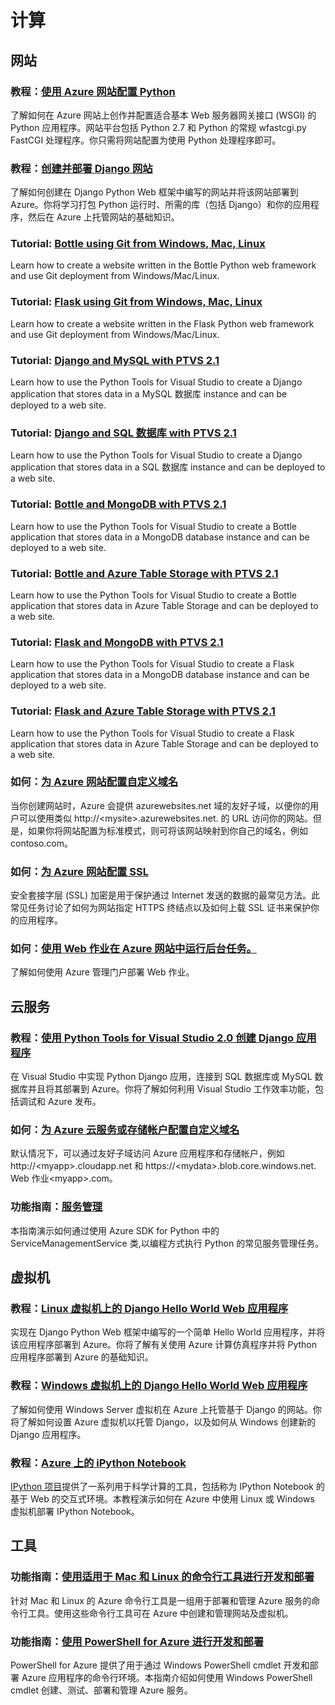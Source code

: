 <properties 
  pageTitle="Python-计算 - Azure 微软云"
  metakeywords="" 
  description="" 
  services="" 
  documentationCenter="python" 
  authors="" 
  manager="Tiffena" 
  editor="EricChen"/>
<tags ms.service=""
    ms.date="12/21/2014"
    wacn.date="04/11/2015"
    />


<h1 id="menu-python-compute">计算</h1>
<h2 id="header-0">网站</h2>
<h3>教程：<a href="/documentation/articles/web-sites-python-configure/" ms.pgarea="content" ms.cmpgrp="body" ms.cmptyp="link" ms.cmpnm="使用 Azure 网站配置 Python" ms.title="" km.title="" ms.interactiontype="1">使用 Azure 网站配置 Python</a></h3>
<p>了解如何在 Azure 网站上创作并配置适合基本 Web 服务器网关接口 (WSGI) 的 Python 应用程序。网站平台包括 Python 2.7 和 Python 的常规 wfastcgi.py FastCGI 处理程序。你只需将网站配置为使用 Python 处理程序即可。</p>
<h3>教程：<a href="/documentation/articles/web-sites-python-create-deploy-django-app/" ms.pgarea="content" ms.cmpgrp="body" ms.cmptyp="link" ms.cmpnm="创建并部署 Django 网站" ms.title="" km.title="" ms.interactiontype="1">创建并部署 Django 网站</a></h3>
<p>了解如何创建在 Django Python Web 框架中编写的网站并将该网站部署到 Azure。你将学习打包 Python 运行时、所需的库（包括 Django）和你的应用程序，然后在 Azure 上托管网站的基础知识。</p>
<h3>Tutorial: <a href="/documentation/articles/web-sites-python-create-deploy-bottle-app/" ms.pgarea="content" ms.cmpgrp="body" ms.cmptyp="link" ms.cmpnm="Bottle using Git from Windows, Mac, Linux" ms.title="" km.title="" ms.interactiontype="1">Bottle using Git from Windows, Mac, Linux</a></h3>
<p>Learn how to create a website written in the Bottle Python web framework and use Git deployment from Windows/Mac/Linux.</p>
<h3>Tutorial: <a href="/documentation/articles/web-sites-python-create-deploy-flask-app/" ms.pgarea="content" ms.cmpgrp="body" ms.cmptyp="link" ms.cmpnm="Flask using Git from Windows, Mac, Linux" ms.title="" km.title="" ms.interactiontype="1">Flask using Git from Windows, Mac, Linux</a></h3>
<p>Learn how to create a website written in the Flask Python web framework and use Git deployment from Windows/Mac/Linux.</p>
<h3>Tutorial: <a href="/documentation/articles/web-sites-python-ptvs-django-mysql/" ms.pgarea="content" ms.cmpgrp="body" ms.cmptyp="link" ms.cmpnm="Django and MySQL with PTVS 2.1" ms.title="" km.title="" ms.interactiontype="1">Django and MySQL with PTVS 2.1</a></h3>
<p>Learn how to use the Python Tools for Visual Studio to create a Django application that stores data in a MySQL 数据库 instance and can be deployed to a web site.</p>
<h3>Tutorial: <a href="/documentation/articles/web-sites-python-ptvs-django-sql/" ms.pgarea="content" ms.cmpgrp="body" ms.cmptyp="link" ms.cmpnm="Django and SQL 数据库 with PTVS 2.1" ms.title="" km.title="" ms.interactiontype="1">Django and SQL 数据库 with PTVS 2.1</a></h3>
<p>Learn how to use the Python Tools for Visual Studio to create a Django application that stores data in a SQL 数据库 instance and can be deployed to a web site.</p>
<h3>Tutorial: <a href="/documentation/articles/web-sites-python-ptvs-bottle-mongodb/" ms.pgarea="content" ms.cmpgrp="body" ms.cmptyp="link" ms.cmpnm="Bottle and MongoDB with PTVS 2.1" ms.title="" km.title="" ms.interactiontype="1">Bottle and MongoDB with PTVS 2.1</a></h3>
<p>Learn how to use the Python Tools for Visual Studio to create a Bottle application that stores data in a MongoDB database instance and can be deployed to a web site.</p>
<h3>Tutorial: <a href="/documentation/articles/web-sites-python-ptvs-bottle-table-storage/" ms.pgarea="content" ms.cmpgrp="body" ms.cmptyp="link" ms.cmpnm="Bottle and Azure Table Storage with PTVS 2.1" ms.title="" km.title="" ms.interactiontype="1">Bottle and Azure Table Storage with PTVS 2.1</a></h3>
<p>Learn how to use the Python Tools for Visual Studio to create a Bottle application that stores data in Azure Table Storage and can be deployed to a web site.</p>
<h3>Tutorial: <a href="/documentation/articles/web-sites-python-ptvs-flask-mongodb/" ms.pgarea="content" ms.cmpgrp="body" ms.cmptyp="link" ms.cmpnm="Flask and MongoDB with PTVS 2.1" ms.title="" km.title="" ms.interactiontype="1">Flask and MongoDB with PTVS 2.1</a></h3>
<p>Learn how to use the Python Tools for Visual Studio to create a Flask application that stores data in a MongoDB database instance and can be deployed to a web site.</p>
<h3>Tutorial: <a href="/documentation/articles/web-sites-python-ptvs-flask-table-storage/" ms.pgarea="content" ms.cmpgrp="body" ms.cmptyp="link" ms.cmpnm="Flask and Azure Table Storage with PTVS 2.1" ms.title="" km.title="" ms.interactiontype="1">Flask and Azure Table Storage with PTVS 2.1</a></h3>
<p>Learn how to use the Python Tools for Visual Studio to create a Flask application that stores data in Azure Table Storage and can be deployed to a web site.</p>
<h3>如何：<a href="/documentation/articles/web-sites-custom-domain-name/" ms.pgarea="content" ms.cmpgrp="body" ms.cmptyp="link" ms.cmpnm="为 Azure 网站配置自定义域名" ms.title="" km.title="" ms.interactiontype="1">为 Azure 网站配置自定义域名</a></h3>
<p>当你创建网站时，Azure 会提供 azurewebsites.net 域的友好子域，以便你的用户可以使用类似 http://&lt;mysite&gt;.azurewebsites.net. 的 URL 访问你的网站。但是，如果你将网站配置为标准模式，则可将该网站映射到你自己的域名，例如 contoso.com。</p>
<h3>如何：<a href="/documentation/articles/web-sites-configure-ssl-certificate/" ms.pgarea="content" ms.cmpgrp="body" ms.cmptyp="link" ms.cmpnm="为 Azure 网站配置 SSL" ms.title="" km.title="" ms.interactiontype="1">为 Azure 网站配置 SSL</a></h3>
<p>安全套接字层 (SSL) 加密是用于保护通过 Internet 发送的数据的最常见方法。此常见任务讨论了如何为网站指定 HTTPS 终结点以及如何上载 SSL 证书来保护你的应用程序。</p>
<h3>如何：<a href="/documentation/articles/web-sites-create-web-jobs/" ms.pgarea="content" ms.cmpgrp="body" ms.cmptyp="link" ms.cmpnm="使用 Web 作业在 Azure 网站中运行后台任务。" ms.title="" km.title="" ms.interactiontype="1">使用 Web 作业在 Azure 网站中运行后台任务。</a></h3>
<p>了解如何使用 Azure 管理门户部署 Web 作业。</p>
<h2 id="header-1">云服务</h2>
<h3>教程：<a href="/documentation/articles/cloud-services-python-ptvs/" ms.pgarea="content" ms.cmpgrp="body" ms.cmptyp="link" ms.cmpnm="使用 Python Tools for Visual Studio 2.0 创建 Django 应用程序" ms.title="" km.title="" ms.interactiontype="1">使用 Python Tools for Visual Studio 2.0 创建 Django 应用程序</a></h3>
<p>在 Visual Studio 中实现 Python Django 应用，连接到 SQL 数据库或 MySQL 数据库并且将其部署到 Azure。你将了解如何利用 Visual Studio 工作效率功能，包括调试和 Azure 发布。</p>
<h3>如何：<a href="/documentation/articles/web-sites-custom-domain-name/" ms.pgarea="content" ms.cmpgrp="body" ms.cmptyp="link" ms.cmpnm="为 Azure 云服务或存储帐户配置自定义域名" ms.title="" km.title="" ms.interactiontype="1">为 Azure 云服务或存储帐户配置自定义域名</a></h3>
<p>默认情况下，可以通过友好子域访问 Azure 应用程序和存储帐户，例如 http://&lt;myapp&gt;.cloudapp.net 和 https://&lt;mydata&gt;.blob.core.windows.net. Web 作业&lt;myapp&gt;.com。</p>
<h3>功能指南：<a href="/documentation/articles/cloud-services-python-how-to-use-service-management/" ms.pgarea="content" ms.cmpgrp="body" ms.cmptyp="link" ms.cmpnm="服务管理" ms.title="" km.title="" ms.interactiontype="1">服务管理</a></h3>
<p>本指南演示如何通过使用 Azure SDK for Python 中的 ServiceManagementService 类,以编程方式执行 Python 的常见服务管理任务。</p>
<h2 id="header-2">虚拟机</h2>
<h3>教程：<a href="/documentation/articles/virtual-machines-python-django-web-app-linux/" ms.pgarea="content" ms.cmpgrp="body" ms.cmptyp="link" ms.cmpnm="Linux 虚拟机上的 Django Hello World Web 应用程序" ms.title="" km.title="" ms.interactiontype="1">Linux 虚拟机上的 Django Hello World Web 应用程序</a></h3>
<p>实现在 Django Python Web 框架中编写的一个简单 Hello World 应用程序，并将该应用程序部署到 Azure。你将了解有关使用 Azure 计算仿真程序并将 Python 应用程序部署到 Azure 的基础知识。</p>
<h3>教程：<a href="/documentation/articles/virtual-machines-python-django-web-app-windows-server/" ms.pgarea="content" ms.cmpgrp="body" ms.cmptyp="link" ms.cmpnm="Windows 虚拟机上的 Django Hello World Web 应用程序" ms.title="" km.title="" ms.interactiontype="1">Windows 虚拟机上的 Django Hello World Web 应用程序</a></h3>
<p>了解如何使用 Windows Server 虚拟机在 Azure 上托管基于 Django 的网站。你将了解如何设置 Azure 虚拟机以托管 Django，以及如何从 Windows 创建新的 Django 应用程序。</p>
<h3>教程：<a href="/documentation/articles/virtual-machines-python-ipython-notebook/" ms.pgarea="content" ms.cmpgrp="body" ms.cmptyp="link" ms.cmpnm="Azure 上的 iPython Notebook" ms.title="" km.title="" ms.interactiontype="1">Azure 上的 iPython Notebook</a></h3>
<p><a href="http://ipython.org/" ms.pgarea="content" ms.cmpgrp="body" ms.cmptyp="link" ms.cmpnm="IPython 项目" ms.title="" km.title="" ms.interactiontype="1">IPython 项目</a>提供了一系列用于科学计算的工具，包括称为 IPython Notebook 的基于 Web 的交互式环境。本教程演示如何在 Azure 中使用 Linux 或 Windows 虚拟机部署 IPython Notebook。</p>
<h2 id="header-3">工具</h2>
<h3>功能指南：<a href="/documentation/articles/xplat-cli/" ms.pgarea="content" ms.cmpgrp="body" ms.cmptyp="link" ms.cmpnm="使用适用于 Mac 和 Linux 的命令行工具进行开发和部署" ms.title="" km.title="" ms.interactiontype="1">使用适用于 Mac 和 Linux 的命令行工具进行开发和部署</a></h3>
<p>针对 Mac 和 Linux 的 Azure 命令行工具是一组用于部署和管理 Azure 服务的命令行工具。使用这些命令行工具可在 Azure 中创建和管理网站及虚拟机。</p>
<h3>功能指南：<a href="/documentation/articles/install-configure-powershell/" ms.pgarea="content" ms.cmpgrp="body" ms.cmptyp="link" ms.cmpnm="使用 PowerShell for Azure 进行开发和部署" ms.title="" km.title="" ms.interactiontype="1">使用 PowerShell for Azure 进行开发和部署</a></h3>
<p>PowerShell for Azure 提供了用于通过 Windows PowerShell cmdlet 开发和部署 Azure 应用程序的命令行环境。本指南介绍如何使用 Windows PowerShell cmdlet 创建、测试、部署和管理 Azure 服务。</p>

